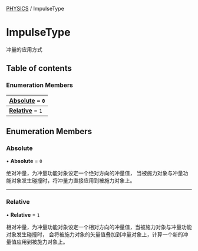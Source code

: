 [PHYSICS](../groups/PHYSICS.PHYSICS.md) / ImpulseType

# ImpulseType <Badge type="tip" text="Enumeration" /> <Score text="ImpulseType" />

冲量的应用方式

## Table of contents

### Enumeration Members <Score text="Enumeration" /> 
| **[Absolute](mw.ImpulseType.md#absolute)** = ``0``  |
| :----- |
| **[Relative](mw.ImpulseType.md#relative)** = ``1`` |

## Enumeration Members

### Absolute <Score text="Absolute" /> 

• **Absolute** = ``0``

绝对冲量，为冲量功能对象设定一个绝对方向的冲量值，
当被施力对象与冲量功能对象发生碰撞时，将冲量力直接应用到被施力对象上。

___

### Relative <Score text="Relative" /> 

• **Relative** = ``1``

相对冲量，为冲量功能对象设定一个相对方向的冲量值，当被施力对象与冲量功能对象发生碰撞时，
会将被施力对象的矢量值叠加到冲量对象上，计算一个新的冲量值应用到被施力对象上。
